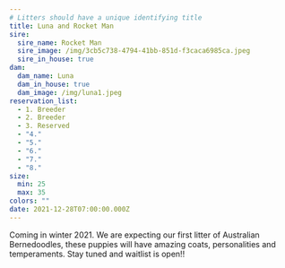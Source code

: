 ```yaml
---
# Litters should have a unique identifying title
title: Luna and Rocket Man
sire:
  sire_name: Rocket Man
  sire_image: /img/3cb5c738-4794-41bb-851d-f3caca6985ca.jpeg
  sire_in_house: true
dam:
  dam_name: Luna
  dam_in_house: true
  dam_image: /img/luna1.jpeg
reservation_list:
  - 1. Breeder
  - 2. Breeder
  - 3. Reserved
  - "4."
  - "5."
  - "6."
  - "7."
  - "8."
size:
  min: 25
  max: 35
colors: ""
date: 2021-12-28T07:00:00.000Z
---
```

Coming in winter 2021. We are expecting our first litter of Australian Bernedoodles, these puppies will have amazing coats, personalities and temperaments. Stay tuned and waitlist is open!!